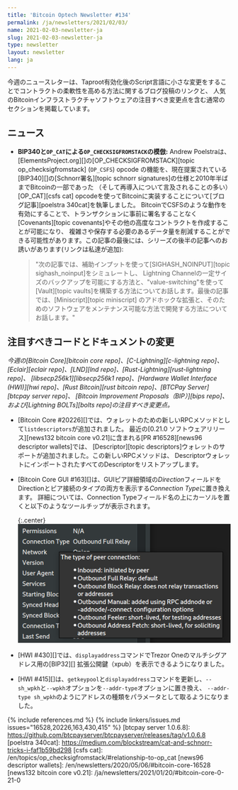```yaml
---
title: 'Bitcoin Optech Newsletter #134'
permalink: /ja/newsletters/2021/02/03/
name: 2021-02-03-newsletter-ja
slug: 2021-02-03-newsletter-ja
type: newsletter
layout: newsletter
lang: ja
---
```

今週のニュースレターは、Taproot有効化後のScript言語に小さな変更をすることでコントラクトの柔軟性を高める方法に関するブログ投稿のリンクと、
人気のBitcoinインフラストラクチャソフトウェアの注目すべき変更点を含む通常のセクションを掲載しています。

## ニュース

- **BIP340と`OP_CAT`による`OP_CHECKSIGFROMSTACK`の模倣:**
  Andrew Poelstraは、[ElementsProject.org][]の[OP_CHECKSIGFROMSTACK][topic op_checksigfromstack] (`OP_CSFS`) opcode
  の機能を、現在提案されている[BIP340][]の[Schnorr署名][topic schnorr signatures]の仕様と2010年半ばまでBitcoinの一部であった
  （そして再導入について言及されることの多い）[OP_CAT][csfs cat] opcodeを使ってBitcoinに実装することについて[ブログ記事][poelstra 340cat]を執筆しました。
  BitcoinでCSFSのような動作を有効にすることで、トランザクションに事前に署名することなく[Covenants][topic covenants]やその他の高度なコントラクトを作成することが可能になり、
  複雑さや保存する必要のあるデータ量を削減することができる可能性があります。この記事の最後には、シリーズの後半の記事へのお誘いがあります(リンクは私達が追加):

  > "次の記事では、補助インプットを使って[SIGHASH_NOINPUT][topic sighash_noinput]をシミュレートし、
  > Lightning Channelの一定サイズのバックアップを可能にする方法と、"value-switching"を使って
  > [Vault][topic vaults]を構築する方法についてお話します。最後の記事では、[Miniscript][topic miniscript]
  > のアドホックな拡張と、そのためのソフトウェアをメンテナンス可能な方法で開発する方法についてお話します。"

## 注目すべきコードとドキュメントの変更

*今週の[Bitcoin Core][bitcoin core repo]、[C-Lightning][c-lightning repo]、[Eclair][eclair repo]、[LND][lnd repo]、[Rust-Lightning][rust-lightning repo]、
[libsecp256k1][libsecp256k1 repo]、[Hardware Wallet Interface (HWI)][hwi repo]、[Rust Bitcoin][rust bitcoin repo]、[BTCPay Server][btcpay server repo]、
[Bitcoin Improvement Proposals（BIP）][bips repo]、および[Lightning BOLTs][bolts repo]の注目すべき変更点。*

- [Bitcoin Core #20226][]では、ウォレットのための新しいRPCメソッドとして`listdescriptors`が追加されました。
  最近の[0.21.0 ソフトウェアリリース][news132 bitcoin core v0.21]に含まれる[PR #16528][news96 descriptor wallets]では、
  [Descriptor][topic descriptors]ウォレットのサポートが追加されました。この新しいRPCメソッドは、
  DescriptorウォレットにインポートされたすべてのDescriptorをリストアップします。

- [Bitcoin Core GUI #163][]は、GUIピア詳細領域の*Direction*フィールドをDirectionとピア接続のタイプの両方を表示する*Connection Type*に置き換えます。
  詳細については、Connection Typeフィールド名の上にカーソルを置くと以下のようなツールチップが表示されます。

    {:.center}
    ![Illustration of GUI peer detail connection type](/img/posts/2021-02-gui-peer-connection-type.png)

- [HWI #430][]では、`displayaddress`コマンドでTrezor Oneのマルチシグアドレス用の[BIP32][] 拡張公開鍵（xpub）を表示できるようになりました。

- [HWI #415][]は、`getkeypool`と`displayaddress`コマンドを更新し、`--sh_wpkh`と`--wpkh`オプションを`--addr-type`オプションに置き換え、
  `--addr-type sh_wpkh`のようにアドレスの種類をパラメータとして取るようになりました。

{% include references.md %}
{% include linkers/issues.md issues="16528,20226,163,430,415" %}
[btcpay server 1.0.6.8]: https://github.com/btcpayserver/btcpayserver/releases/tag/v1.0.6.8
[poelstra 340cat]: https://medium.com/blockstream/cat-and-schnorr-tricks-i-faf1b59bd298
[csfs cat]: /en/topics/op_checksigfromstack/#relationship-to-op_cat
[news96 descriptor wallets]: /en/newsletters/2020/05/06/#bitcoin-core-16528
[news132 bitcoin core v0.21]: /ja/newsletters/2021/01/20/#bitcoin-core-0-21-0
